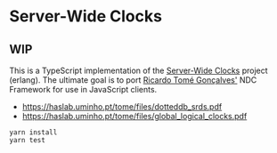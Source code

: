 
# Server-Wide Clocks

## WIP

This is a TypeScript implementation of the [Server-Wide Clocks](https://github.com/ricardobcl/ServerWideClocks)
project (erlang). The ultimate goal is to port [Ricardo Tomé Gonçalves'](https://github.com/ricardobcl) NDC Framework for use in JavaScript clients.

- https://haslab.uminho.pt/tome/files/dotteddb_srds.pdf
- https://haslab.uminho.pt/tome/files/global_logical_clocks.pdf

```
yarn install
yarn test
```
